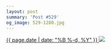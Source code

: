 ```yaml
---
layout: post
summary: 'Post #529'
og_image: 529-1280.jpg
---
```


<p>
 <time>
  <a href="/529">
   {{ page.date | date: "%B %-d, %Y" }}
  </a>
 </time>
 <a href="/529">
  <img sizes="(min-width: 700px) 50vw, calc(100vw - 2rem)" src="{{ site.assets_url }}/529-640.jpg" srcset="{{ site.assets_url }}/529-320.jpg 320w, {{ site.assets_url }}/529-640.jpg 640w, {{ site.assets_url }}/529-960.jpg 960w, {{ site.assets_url }}/529-1280.jpg 1280w"/>
 </a>
</p>
